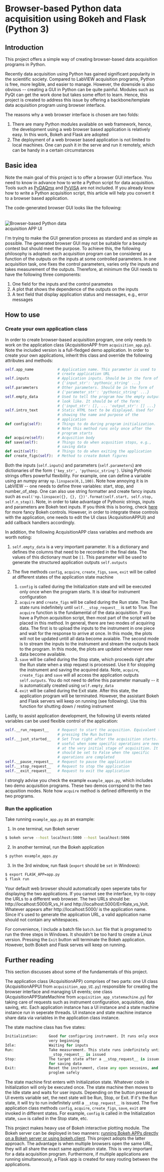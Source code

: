 # Browser-based Python data acquisition using Bokeh and Flask (Python 3)

## Introduction
This project offers a simple way of creating browser-based data acquisition programs in Python.

Recently data acquisition using Python has gained significant popularity in the scientific society. Compared to LabVIEW acquisition programs, Python is free, more legible, and easier to manage. However, the downside is also obvious -- creating a GUI in Python can be quite painful. Modules such as PyQt can get the work done but takes some effort to learn. Hence, this project is created to address this issue by offering a backbone/template data acquisition program using browser interface.

The reasons why a web browser interface is chosen are two folds:
1. There are many Python modules available on web framework, hence, the development using a web browser based application is relatively easy. In this work, Bokeh and Flask are adopted
1. The deployment of a web browser based application is not limited to local machines. One can push it in the serve and run it remotely, which can be handy in a certain circumstances 

## Basic idea
Note the main goal of this project is to offer a browser GUI interface. You need to know in advance how to write a Python script for data acquisition. Tools such as [PyDAQmx](https://pythonhosted.org/PyDAQmx/) and [PyVISA](https://pyvisa.readthedocs.io/en/stable/) are not included. If you already know how to write a Python acquisition script, this article will help you convert it to a browser based application.

The code-generated browser GUI looks like the following:
<div>
  <img src="Flask+Bokeh App UI.jpg" style="max-width: 50%; border:20 box-shadow: none; padding-top:20px" alt="Browser-based Python data acquisition APP UI">
</div>

I'm trying to make the GUI generation process as standard and as simple as possible. The generated browser GUI may not be suitable for a beauty contest but should meet the purpose. To achieve this, the following philosophy is adopted: each acquisition program can be considered as a function of the outputs on the inputs at some controlled parameters. In one acquisition task, one fixes the control parameters, varies only the inputs and takes measurement of the outputs. Therefore, at minimum the GUI needs to have the following three components:
1. One field for the inputs and the control parametes
1. A plot that shows the dependence of the outputs on the inputs
1. A text field that display application status and messages, e.g., error messages

## How to use
### Create your own application class
In order to create browser-based acquisition program, one only needs to work on the application class (AcquisitionAPP from `acquisition_app.py`). Note the included version is a full-fledged demo application. In order to create your own applications, inherit this class and override the following attributes and methods:
```python
self.app_name           # Application name. This parameter is used to
                        # create application URL
self.inputs             # Application inputs. Should be in the form of
                        # {'input_str': 'pythonic_string' ...}
self.parameters         # Other parameters. Should be in the form of
                        # {'parameter_str': 'pythonic_string' ...}
self.empty_data         # Used to tell the program how the empty outputs
                        # look like. It should be of the form:
                        # {'input_str': [], ... 'output_str': [] ...}
self.intro_text         # Static HTML text to be displayed. Used for
                        # showing the name and purpose of the
                        # application
def config(self):       # Things to do during program initialization.
                        # Note this method runs only once after the
                        # program starts
def acquire(self):      # Acqusition body
def save(self):         # Things to do when acqusition stops, e.g.,
                        # saving data
def exit(self):         # Things to do when exiting the application
def create_figs(self):  # Method to create Bokeh figures
```
Both the inputs (`self.inputs`) and parameters (`self.parameters`) are dictionaries of the form `{'key_str', 'pythonic_string'}`. Using Pythonic strings offers powerful flexibility. For example, one can define a variable using an numpy array `np.linspace(0,1,100)`. Note how annoying it is in LabVIEW -- one needs to define three variables: start, stop, and number_of_step. One can also use string formatter and create fancy inputs such as `eval('np.linspace({}, {}, {})'.format(self.start, self.stop, self.n_step))`. Note, in order to take advantage of Pythonic strings, inputs and parameters are Bokeh text inputs. If you think this is boring, check [here](http://bokeh.pydata.org/en/latest/docs/user_guide/interaction/widgets.html) for more fancy Bokeh controls. However, in order to integrate these controls with the application, one needs to edit the UI class (AcquisitionAPPUI) and add callback handlers accordingly.

In addition, the following AcquisitionAPP class variables and methods are worth noting:

1. `self.empty_data` is a very important parameter. It is a dictionary and defines the columns that need to be recorded in the final data. The values of this dictionary must be `[]`. This parameter will be used to generate the structured application outputs `self.outputs`

1. The five methods `config`, `acquire`, `create_figs`, `save`, `exit` will be called at different states of the application state machine

    1. `config` is called during the Initialization state and will be executed only once when the program starts. It is ideal for instrument configuration
    1. `acquire` and `create_figs` will be called during the Run state. The Run state runs indefinitely until `self.__stop_request__` is set to True. The `acquire` function is the fundamental of the data acquisition. If you have a Python acquisition script, then most part of the script will be placed in this method. In general, there are two modes of acquiring data. The first is to upload the inputs to the instrument in one piece and wait for the response to arrive at once. In this mode, the plots will not be updated untill all data become avaiable. The second mode is to stream the inputs to the instrument and stream the outputs back to the program. In this mode, the plots are updated whenever new data become available. 
    1. `save` will be called during the Stop state, which proceeds right after the Run state when a stop request is processed. Use it for stopping the instrument and saving the acquired data. Note, `acquire`, `create_figs` and `save` will all access the application outputs `self.outputs`. You do not need to define this parameter manually -- it is automatically created using `self.empty_data`
    1. `exit` will be called during the Exit state. After this state, the application program will be terminated. However, the assistant Bokeh and Flask servers will keep on running (see following). Use this function for shutting down / resting instrument

Lastly, to assist application development, the following UI events related variables can be used flexible control of the application:
```python
self.__run_request__    # Request to start the acqusition. Equivalent to
                        # pressing the Run button
self.__just_started__   # Set True right after the acquisition starts. It's
                        # useful when some specific operations are needed
                        # at the very initial stage of acquisition. It
                        # should be set to False when the specific 
                        # operations are completed
self.__pause_request__  # Request to pause the application
self.__stop_request__   # Request to stop the application
self.__exit_request__   # Request to exit the application
```

I strongly advise you check the example `example_apps.py`, which includes two demo acquisition programs. These two demos corrspond to the two acqusition modes. Note how `acquire` method is defined differently in the two programs.

### Run the application
Take running `example_app.py` as an example:
    
1. In one terminal, run Bokeh server
```sh
$ bokeh serve --host localhost:5000 --host localhost:5006
```
2. In another terminal, run the Bokeh application
```sh
$ python example_apps.py
```
3. In the 3rd window, run flask (`export` should be `set` in Windows):
```sh
$ export FLASK_APP=app.py
$ flask run
```

Your default web browser should automatically open seperate tabs for displaying the two applications. If you cannot see the interface, try to copy the URLs to a different web browser. The two URLs should be: http://localhost:5000/R_vs_H and http://localhost:5000/ErrRate_vs_Volt. Whatever appears after http://localhost:5000/ is the application name. Since it's used to generate the application URL, a valid application name should not contain any whitespaces.

For convenience, I include a batch file `batch.bat` file that is programed to run the three steps in Windows. It shouldn't be too hard to create a Linux version. Pressing the `Exit` button will terminate the Bokeh application. However, both Bokeh and Flask serves will keep on running.

## Further reading
This section discusses about some of the fundamentals of this project.

The application class (AcquisitionAPP) comprises of two parts: one UI class (AcquisitionAPPUI from `acquisition_app_UI.py`) responsible for creating the browser interface and managing UI events; one class (AcquisitionAPPStateMachine from `acquisition_app_statemachine.py`) for taking care of requests such as instrument configuration, acquisition, data saving, etc. Each application instance has a UI instance and a state machine instance run in seperate threads. UI instance and state machine instance share data via variables in the application class instance.

The state machine class has five states:
```python
Initialization:     Good for configuring instrument. It runs only once at the
                    very beginning
Idle:               Waiting for inputs
Run:                Take measurement. This state runs indefinitely until a
                    __stop_request__ is issued
Stop:               The target state after a __stop_request__ is issued. Good
                    for saving data
Exit:               Reset the instrument, close any open sessoins, and exit the
                    proglem safely
```
The state machine first enters with Initialization state. Whatever code in Initialization will only be executed once. The state machine then moves to the Idle state and waits for user inputs. Depending on the button pressed or UI events variable set, the next state will be Run, Stop, or Exit. If it's the Run state, it will try to run indefinitely until a `__stop_request__` is issued. The five application class methods `config`, `acquire`, `create_figs`, `save`, `exit` are invoked in different states. For example, `config` is called in the Initialization state, `save` is called in the Stop state, etc.

This project makes heavy use of Bokeh interactive plotting module. The Bokeh server can be deployed in two manners: [running Bokeh APPs directly on a Bokeh server or using bokeh.client](http://bokeh.pydata.org/en/latest/docs/user_guide/server.html). This project adopts the latter approach. The advantage is when multiple browsers open the same URL, they will all share the exact same application state. This is very important for a data acquisition program. Furthermore, if multiple applications are running simultaneously, a Flask app is created for easy routing between the applications.
